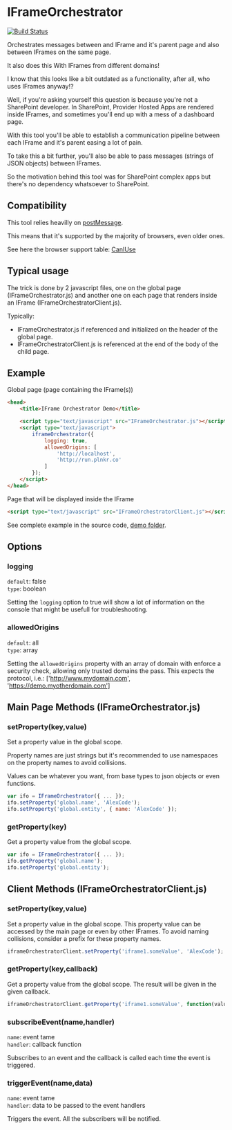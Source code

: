IFrameOrchestrator
==================
[![Build Status](https://travis-ci.org/InstanceOfAnObject/IFrameOrchestrator.svg?branch=master)](https://travis-ci.org/InstanceOfAnObject/IFrameOrchestrator)

Orchestrates messages between and IFrame and it's parent page and also between IFrames on the same page.

It also does this With IFrames from different domains!

I know that this looks like a bit outdated as a functionality, after all, who uses IFrames anyway!?

Well, if you're asking yourself this question is because you're not a SharePoint developer.
In SharePoint, Provider Hosted Apps are rendered inside IFrames, and sometimes you'll end up with a mess of a dashboard page.

With this tool you'll be able to establish a communication pipeline between each IFrame and it's parent easing a lot of pain.

To take this a bit further, you'll also be able to pass messages (strings of JSON objects) between IFrames.

So the motivation behind this tool was for SharePoint complex apps but there's no dependency whatsoever to SharePoint.

## Compatibility
This tool relies heavilly on [postMessage](https://developer.mozilla.org/en-US/docs/Web/API/Window.postMessage).

This means that it's supported by the majority of browsers, even older ones.

See here the browser support table: [CanIUse](http://caniuse.com/#search=postMessage)

## Typical usage
The trick is done by 2 javascript files, one on the global page (IFrameOrchestrator.js) and another one on each page that renders inside an IFrame (IFrameOrchestratorClient.js).

Typically:
- IFrameOrchestrator.js if referenced and initialized on the header of the global page.
- IFrameOrchestratorClient.js is referenced at the end of the body of the child page.

## Example
Global page (page containing the IFrame(s))
```html
<head>
	<title>IFrame Orchestrator Demo</title>

	<script type="text/javascript" src="IFrameOrchestrator.js"></script>
	<script type="text/javascript">
		iframeOrchestrator({
			logging: true,
			allowedOrigins: [
				'http://localhost',
				'http://run.plnkr.co'
			]
		});
	</script>
</head>
```
Page that will be displayed inside the IFrame
```html
<script type="text/javascript" src="IFrameOrchestratorClient.js"></script>
```
See complete example in the source code, [demo folder](https://github.com/InstanceOfAnObject/IFrameOrchestrator/tree/master/demo).

## Options
### logging
`default`: false  
`type`: boolean
  
Setting the `logging` option to true will show a lot of information on the console that might be usefull for troubleshooting.

### allowedOrigins
`default`: all  
`type`: array
	
Setting the `allowedOrigins` property with an array of domain with enforce a security check, allowing only trusted domains the pass. This expects the protocol, i.e.: ['http://www.mydomain.com', 'https://demo.myotherdomain.com']

## Main Page Methods (IFrameOrchestrator.js)
### setProperty(key,value)
Set a property value in the global scope.

Property names are just strings but it's recommended to use namespaces on the property names to avoid collisions.

Values can be whatever you want, from base types to json objects or even functions.
```js
var ifo = IFrameOrchestrator({ ... });
ifo.setProperty('global.name', 'AlexCode');
ifo.setProperty('global.entity', { name: 'AlexCode' });
```

### getProperty(key)

Get a property value from the global scope.
```js
var ifo = IFrameOrchestrator({ ... });
ifo.getProperty('global.name');
ifo.setProperty('global.entity');
```

## Client Methods (IFrameOrchestratorClient.js)
### setProperty(key,value)

Set a property value in the global scope.
This property value can be accessed by the main page or even by other IFrames.
To avoid naming collisions, consider a prefix for these property names.
```js
iframeOrchestratorClient.setProperty('iframe1.someValue', 'AlexCode');
```
	
### getProperty(key,callback)

Get a property value from the global scope.
The result will be given in the given callback.
```js
iframeOrchestratorClient.getProperty('iframe1.someValue', function(value){ console.log(value); });
```

### subscribeEvent(name,handler)
`name`: event tame  
`handler`: callback function
	
Subscribes to an event and the callback is called each time the event is triggered.

### triggerEvent(name,data)
`name`: event tame    
`handler`: data to be passed to the event handlers
	
Triggers the event. All the subscribers will be notified.
